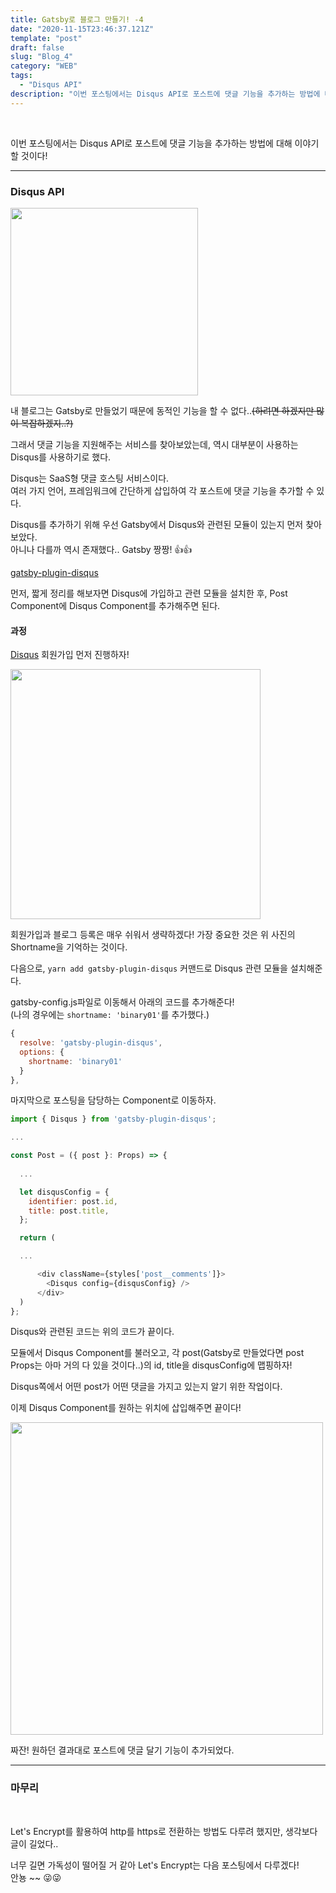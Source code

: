 ```yaml
---
title: Gatsby로 블로그 만들기! -4
date: "2020-11-15T23:46:37.121Z"
template: "post"
draft: false
slug: "Blog_4"
category: "WEB"
tags:
  - "Disqus API"
description: "이번 포스팅에서는 Disqus API로 포스트에 댓글 기능을 추가하는 방법에 대해 이야기할 것이다!"
---
```


<br/>

이번 포스팅에서는 Disqus API로 포스트에 댓글 기능을 추가하는 방법에 대해 이야기할 것이다!<br/>

---

### Disqus API

<img src="/categoryImage/WEB/disqus.png" width="300px"><br/>

내 블로그는 Gatsby로 만들었기 때문에 동적인 기능을 할 수 없다..~~(하려면 하겠지만 많이 복잡하겠지..?)~~<br/>

그래서 댓글 기능을 지원해주는 서비스를 찾아보았는데, 역시 대부분이 사용하는 Disqus를 사용하기로 했다.<br/>

Disqus는 SaaS형 댓글 호스팅 서비스이다.<br/>
여러 가지 언어, 프레임워크에 간단하게 삽입하여 각 포스트에 댓글 기능을 추가할 수 있다.<br/>

Disqus를 추가하기 위해 우선 Gatsby에서 Disqus와 관련된 모듈이 있는지 먼저 찾아보았다.<br/>
아니나 다를까 역시 존재했다.. Gatsby 짱짱! 👍👍<br/>

[gatsby-plugin-disqus](https://www.gatsbyjs.com/plugins/gatsby-plugin-disqus/)

먼저, 짧게 정리를 해보자면 Disqus에 가입하고 관련 모듈을 설치한 후, Post Component에 Disqus Component를 추가해주면 된다.<br/>

#### 과정

[Disqus](https://disqus.com) 회원가입 먼저 진행하자!

<img src="/categoryImage/WEB/disqus_2.png" width="400px"><br/>

회원가입과 블로그 등록은 매우 쉬워서 생략하겠다! 가장 중요한 것은 위 사진의 Shortname을 기억하는 것이다.<br/>

다음으로, `yarn add gatsby-plugin-disqus` 커맨드로 Disqus 관련 모듈을 설치해준다.<br/>

gatsby-config.js파일로 이동해서 아래의 코드를 추가해준다!<br/>
(나의 경우에는 `shortname: 'binary01'`를 추가했다.)

```js
{
  resolve: 'gatsby-plugin-disqus',
  options: {
    shortname: 'binary01'
  }
},
```

마지막으로 포스팅을 담당하는 Component로 이동하자.<br/>

```js
import { Disqus } from 'gatsby-plugin-disqus';

...

const Post = ({ post }: Props) => {
    
  ...

  let disqusConfig = {
    identifier: post.id,
    title: post.title,
  };

  return (

  ...

      <div className={styles['post__comments']}>
        <Disqus config={disqusConfig} />
      </div>
  )
};
```
Disqus와 관련된 코드는 위의 코드가 끝이다.<br/>

모듈에서 Disqus Component를 불러오고, 각 post(Gatsby로 만들었다면 post Props는 아마 거의 다 있을 것이다..)의 id, title을 disqusConfig에 맵핑하자!<br/>

Disqus쪽에서 어떤 post가 어떤 댓글을 가지고 있는지 알기 위한 작업이다.<br/>

이제 Disqus Component를 원하는 위치에 삽입해주면 끝이다!<br/>

<img src="/categoryImage/WEB/disqus_3.png" width="500px"><br/>

짜잔! 원하던 결과대로 포스트에 댓글 달기 기능이 추가되었다.<br/>

---

### 마무리

<br/>

Let's Encrypt를 활용하여 http를 https로 전환하는 방법도 다루려 했지만, 생각보다 글이 길었다..<br/>

너무 길면 가독성이 떨어질 거 같아 Let's Encrypt는 다음 포스팅에서 다루겠다!<br/>
안뇽 ~~ 😜😜